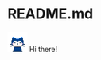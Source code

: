 # README.md
<img src="https://github.com/crashmax-dev/crashmax-dev/blob/master/octocats/mona-whisper.gif?raw=true" width="40" height="40" /> Hi there!
